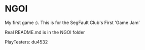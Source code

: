 # NGOI
My first game :). This is for the SegFault Club's First 'Game Jam'

Real README.md is in the NGOI folder

PlayTesters: du4532
